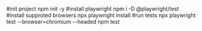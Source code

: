 #init project
npm init -y
#install playwright
npm i -D @playwright/test
#install supproted browsers
npx playwright install
#run tests
npx playwright test --browser=chromium --headed
npm test